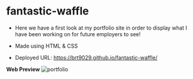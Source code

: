 # fantastic-waffle

- Here we have a first look at my portfolio site in order to display what I have been working on for future employers to see!
- Made using HTML & CSS


- Deployed URL: https://brt9029.github.io/fantastic-waffle/


**Web Preview**
![portfolio](https://user-images.githubusercontent.com/26530136/142901817-e5aa852f-f1a9-411a-bb0e-d106f0c25697.PNG)

